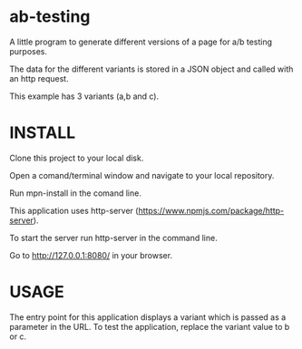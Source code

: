 # ab-testing

A little program to generate different versions of a page for a/b testing purposes.

The data for the different variants is stored in a JSON object and called with an http request.

This example has 3 variants (a,b and c).

# INSTALL


Clone this project to your local disk.

Open a comand/terminal window and navigate to your local repository.

Run mpn-install in the comand line.

This application uses http-server (https://www.npmjs.com/package/http-server).

To start the server run http-server in the command line.

Go to http://127.0.0.1:8080/ in your browser.

# USAGE

The entry point for this application displays a variant which is passed as a parameter in the URL. To test the application, replace the variant value to b or c.

